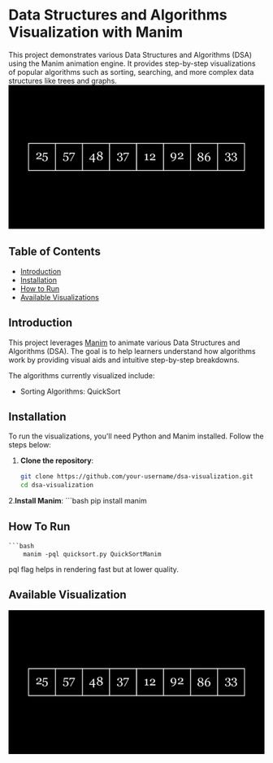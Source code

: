 # Data Structures and Algorithms Visualization with Manim

This project demonstrates various Data Structures and Algorithms (DSA) using the Manim animation engine. It provides step-by-step visualizations of popular algorithms such as sorting, searching, and more complex data structures like trees and graphs.
![QuickSort Animation](Sorting/gif/QuickSortGIF.gif)
## Table of Contents
- [Introduction](#introduction)
- [Installation](#installation)
- [How to Run](#how-to-run)
- [Available Visualizations](#available-visualizations)

## Introduction
This project leverages [Manim](https://github.com/ManimCommunity/manim) to animate various Data Structures and Algorithms (DSA). The goal is to help learners understand how algorithms work by providing visual aids and intuitive step-by-step breakdowns.

The algorithms currently visualized include:
- Sorting Algorithms: QuickSort

## Installation

To run the visualizations, you'll need Python and Manim installed. Follow the steps below:

1. **Clone the repository**:
   ```bash
   git clone https://github.com/your-username/dsa-visualization.git
   cd dsa-visualization
2.**Install Manim**:
    ```bash 
    pip install manim

## How To Run
    ```bash
        manim -pql quicksort.py QuickSortManim

pql flag helps in rendering fast but at lower quality.

## Available Visualization
![QuickSort Animation](Sorting/gif/QuickSortGIF.gif)